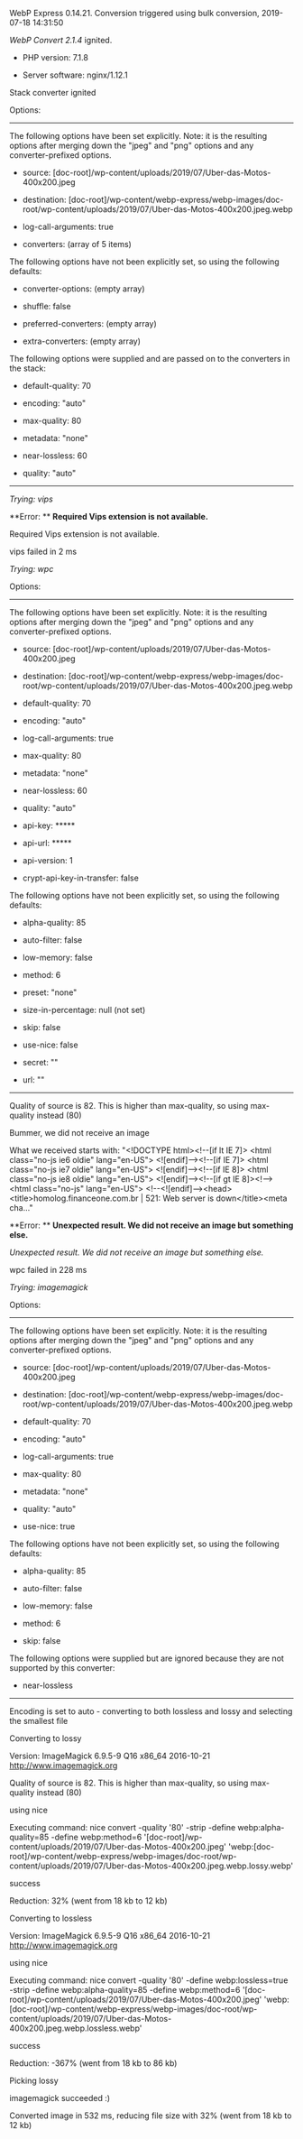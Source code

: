 WebP Express 0.14.21. Conversion triggered using bulk conversion, 2019-07-18 14:31:50

*WebP Convert 2.1.4*  ignited.
- PHP version: 7.1.8
- Server software: nginx/1.12.1

Stack converter ignited

Options:
------------
The following options have been set explicitly. Note: it is the resulting options after merging down the "jpeg" and "png" options and any converter-prefixed options.
- source: [doc-root]/wp-content/uploads/2019/07/Uber-das-Motos-400x200.jpeg
- destination: [doc-root]/wp-content/webp-express/webp-images/doc-root/wp-content/uploads/2019/07/Uber-das-Motos-400x200.jpeg.webp
- log-call-arguments: true
- converters: (array of 5 items)

The following options have not been explicitly set, so using the following defaults:
- converter-options: (empty array)
- shuffle: false
- preferred-converters: (empty array)
- extra-converters: (empty array)

The following options were supplied and are passed on to the converters in the stack:
- default-quality: 70
- encoding: "auto"
- max-quality: 80
- metadata: "none"
- near-lossless: 60
- quality: "auto"
------------


*Trying: vips* 

**Error: ** **Required Vips extension is not available.** 
Required Vips extension is not available.
vips failed in 2 ms

*Trying: wpc* 

Options:
------------
The following options have been set explicitly. Note: it is the resulting options after merging down the "jpeg" and "png" options and any converter-prefixed options.
- source: [doc-root]/wp-content/uploads/2019/07/Uber-das-Motos-400x200.jpeg
- destination: [doc-root]/wp-content/webp-express/webp-images/doc-root/wp-content/uploads/2019/07/Uber-das-Motos-400x200.jpeg.webp
- default-quality: 70
- encoding: "auto"
- log-call-arguments: true
- max-quality: 80
- metadata: "none"
- near-lossless: 60
- quality: "auto"
- api-key: *****
- api-url: *****
- api-version: 1
- crypt-api-key-in-transfer: false

The following options have not been explicitly set, so using the following defaults:
- alpha-quality: 85
- auto-filter: false
- low-memory: false
- method: 6
- preset: "none"
- size-in-percentage: null (not set)
- skip: false
- use-nice: false
- secret: ""
- url: ""
------------

Quality of source is 82. This is higher than max-quality, so using max-quality instead (80)
Bummer, we did not receive an image
What we received starts with: "&lt;!DOCTYPE html&gt;&lt;!--[if lt IE 7]&gt; &lt;html class=&quot;no-js ie6 oldie&quot; lang=&quot;en-US&quot;&gt; &lt;![endif]--&gt;&lt;!--[if IE 7]&gt;    &lt;html class=&quot;no-js ie7 oldie&quot; lang=&quot;en-US&quot;&gt; &lt;![endif]--&gt;&lt;!--[if IE 8]&gt;    &lt;html class=&quot;no-js ie8 oldie&quot; lang=&quot;en-US&quot;&gt; &lt;![endif]--&gt;&lt;!--[if gt IE 8]&gt;&lt;!--&gt; &lt;html class=&quot;no-js&quot; lang=&quot;en-US&quot;&gt; &lt;!--&lt;![endif]--&gt;&lt;head&gt;&lt;title&gt;homolog.financeone.com.br | 521: Web server is down&lt;/title&gt;&lt;meta cha..."

**Error: ** **Unexpected result. We did not receive an image but something else.** 
*Unexpected result. We did not receive an image but something else.* 
wpc failed in 228 ms

*Trying: imagemagick* 

Options:
------------
The following options have been set explicitly. Note: it is the resulting options after merging down the "jpeg" and "png" options and any converter-prefixed options.
- source: [doc-root]/wp-content/uploads/2019/07/Uber-das-Motos-400x200.jpeg
- destination: [doc-root]/wp-content/webp-express/webp-images/doc-root/wp-content/uploads/2019/07/Uber-das-Motos-400x200.jpeg.webp
- default-quality: 70
- encoding: "auto"
- log-call-arguments: true
- max-quality: 80
- metadata: "none"
- quality: "auto"
- use-nice: true

The following options have not been explicitly set, so using the following defaults:
- alpha-quality: 85
- auto-filter: false
- low-memory: false
- method: 6
- skip: false

The following options were supplied but are ignored because they are not supported by this converter:
- near-lossless
------------

Encoding is set to auto - converting to both lossless and lossy and selecting the smallest file

Converting to lossy
Version: ImageMagick 6.9.5-9 Q16 x86_64 2016-10-21 http://www.imagemagick.org
Quality of source is 82. This is higher than max-quality, so using max-quality instead (80)
using nice
Executing command: nice convert -quality '80' -strip -define webp:alpha-quality=85 -define webp:method=6 '[doc-root]/wp-content/uploads/2019/07/Uber-das-Motos-400x200.jpeg' 'webp:[doc-root]/wp-content/webp-express/webp-images/doc-root/wp-content/uploads/2019/07/Uber-das-Motos-400x200.jpeg.webp.lossy.webp'
success
Reduction: 32% (went from 18 kb to 12 kb)

Converting to lossless
Version: ImageMagick 6.9.5-9 Q16 x86_64 2016-10-21 http://www.imagemagick.org
using nice
Executing command: nice convert -quality '80' -define webp:lossless=true -strip -define webp:alpha-quality=85 -define webp:method=6 '[doc-root]/wp-content/uploads/2019/07/Uber-das-Motos-400x200.jpeg' 'webp:[doc-root]/wp-content/webp-express/webp-images/doc-root/wp-content/uploads/2019/07/Uber-das-Motos-400x200.jpeg.webp.lossless.webp'
success
Reduction: -367% (went from 18 kb to 86 kb)

Picking lossy
imagemagick succeeded :)

Converted image in 532 ms, reducing file size with 32% (went from 18 kb to 12 kb)

